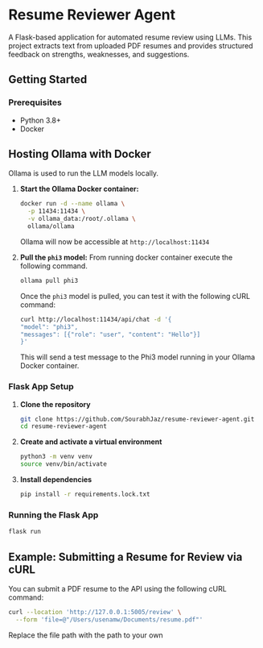 # Resume Reviewer Agent

A Flask-based application for automated resume review using LLMs. This project extracts text from uploaded PDF resumes and provides structured feedback on strengths, weaknesses, and suggestions.

## Getting Started

### Prerequisites

- Python 3.8+
- Docker

## Hosting Ollama with Docker

Ollama is used to run the LLM models locally.

1. **Start the Ollama Docker container:**
   ```bash
   docker run -d --name ollama \
     -p 11434:11434 \
     -v ollama_data:/root/.ollama \
     ollama/ollama
   ```
   Ollama will now be accessible at `http://localhost:11434`

2. **Pull the `phi3` model:**
   From running docker container execute the following command.
   ```bash
   ollama pull phi3
   ```
   Once the `phi3` model is pulled, you can test it with the following cURL command:

   ```bash
   curl http://localhost:11434/api/chat -d '{
   "model": "phi3",
   "messages": [{"role": "user", "content": "Hello"}]
   }'
   ```
   This will send a test message to the Phi3 model running in your Ollama Docker container.

### Flask App Setup

1. **Clone the repository**
   ```bash
   git clone https://github.com/SourabhJaz/resume-reviewer-agent.git
   cd resume-reviewer-agent
   ```

2. **Create and activate a virtual environment**
   ```bash
   python3 -m venv venv
   source venv/bin/activate
   ```

3. **Install dependencies**
   ```bash
   pip install -r requirements.lock.txt
   ```

### Running the Flask App

```bash
flask run
```

## Example: Submitting a Resume for Review via cURL

You can submit a PDF resume to the API using the following cURL command:

```bash
curl --location 'http://127.0.0.1:5005/review' \
  --form 'file=@"/Users/usenamw/Documents/resume.pdf"'
```

Replace the file path with the path to your own
